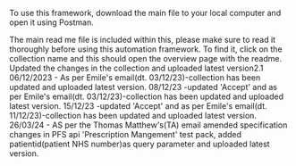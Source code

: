 To use this framework, download the main file to your local computer and open it using Postman.

The main read me file is included within this, please make sure to read it thoroughly before using this automation framework. To find it, click on the collection name and this should open the overview page with the readme.
Updated the changes in the collection and uploaded latest version2.1
06/12/2023 - As per Emile's email(dt. 03/12/23)-collection has been updated and uploaded latest version.
08/12/23 -updated 'Accept' and as per Emile's email(dt. 03/12/23)-collection has been updated and uploaded latest version.
15/12/23 -updated 'Accept' and as per Emile's email(dt. 11/12/23)-collection has been updated and uploaded latest version.
26/03/24 - AS per the Thomas Matthew's(TA) email amended specification changes in PFS api 'Prescription Mangement' test pack, added patientid(patient NHS number)as query parameter and uploaded latest version.
